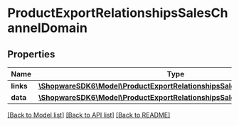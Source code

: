 # ProductExportRelationshipsSalesChannelDomain

## Properties
Name | Type | Description | Notes
------------ | ------------- | ------------- | -------------
**links** | [**\ShopwareSDK6\Model\ProductExportRelationshipsSalesChannelDomainLinks**](ProductExportRelationshipsSalesChannelDomainLinks.md) |  | [optional] 
**data** | [**\ShopwareSDK6\Model\ProductExportRelationshipsSalesChannelDomainData**](ProductExportRelationshipsSalesChannelDomainData.md) |  | [optional] 

[[Back to Model list]](../../README.md#documentation-for-models) [[Back to API list]](../../README.md#documentation-for-api-endpoints) [[Back to README]](../../README.md)

